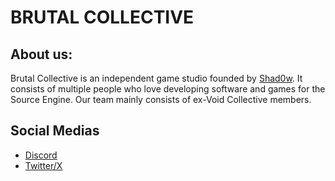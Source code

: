 # BRUTAL COLLECTIVE

## About us:
Brutal Collective is an independent game studio founded by [Shad0w](https://github.com/SrcEngGuy). It consists of multiple people who love developing software
and games for the Source Engine. Our team mainly consists of ex-Void Collective members.

## Social Medias
- [Discord](https://discord.gg/5cEbP77nZm)
- [Twitter/X](https://x.com/BrutalColtive)
